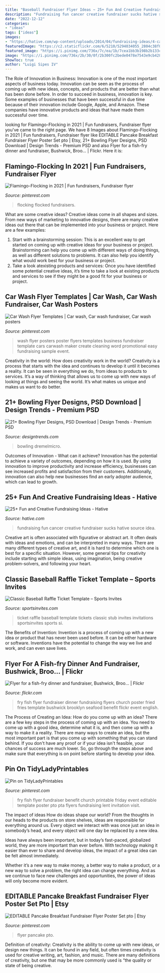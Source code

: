 ```yaml
---
title: "Baseball Fundraiser Flyer Ideas ~ 25+ Fun And Creative Fundraising Ideas"
description: "Fundraising fun cancer creative fundraiser sucks hative source idea"
date: "2022-12-12"
categories:
- "ideas"
tags: ["ideas"]
images:
- "https://hative.com/wp-content/uploads/2014/04/fundraising-ideas/4-cancer-sucks-fundraising.jpg"
featuredImage: "https://c2.staticflickr.com/6/5210/5294034055_2804c38f01_b.jpg"
featured_image: "https://i.pinimg.com/736x/7c/ea/1b/7cea1bb3b198b2b133cc5e6e807e6f72.jpg"
image: "https://i.pinimg.com/736x/2b/30/0f/2b300fc2bede0478e7543e9cb4283e05--flocking-pink-flamingos.jpg"
ShowToc: true
author: "Luigi Sipes IV"
---
```



The Role of Innovation in Business:
Innovation is one of the most important aspects of business today. Innovation can be seen as the process of coming up with new ideas, concepts, and products that are better than what has been done before. In order to succeed in business, innovation is key. Some examples of businesses that have been successful in due time because of their innovation include Google, Apple, and Amazon. These companies have innovative products and ideas that have made them successful over time.

	

		
looking for Flamingo-Flocking in 2021 | Fun fundraisers, Fundraiser flyer you've came to the right page. We have 8 Images about Flamingo-Flocking in 2021 | Fun fundraisers, Fundraiser flyer like EDITABLE Pancake Breakfast Fundraiser Flyer Poster Set pto | Etsy, 21+ Bowling Flyer Designs, PSD Download | Design Trends - Premium PSD and also Flyer for a fish-fry dinner and fundraiser, Bushwick, Broo… | Flickr. Here it is:
		
    
## Flamingo-Flocking In 2021 | Fun Fundraisers, Fundraiser Flyer

<img loading=lazy src="https://i.pinimg.com/736x/2b/30/0f/2b300fc2bede0478e7543e9cb4283e05--flocking-pink-flamingos.jpg" onerror="this.onerror=null;this.src='https://tse4.mm.bing.net/th?id=OIP.4bqHt8AsJ79u_OUSbQhjKwHaKO&amp;pid=15.1';" alt="Flamingo-Flocking in 2021 | Fun fundraisers, Fundraiser flyer">

_Source: pinterest.com_

>flocking flocked fundraisers. 

	

What are some creative ideas?
Creative ideas come in all shapes and sizes. From new ways of marketing to innovative designs, there are many creative ideas out there that can be implemented into your business or project. Here are a few examples: 
1. Start with a brainstorming session: This is an excellent way to get started on coming up with creative ideas for your business or project. Brainstorming can help you come up with different ways of doing things, as well as different solutions to problems. It can also help you identify what would work best for your business or project. 
2. Take a look atexisting products and services: Once you have identified some potential creative ideas, it’s time to take a look at existing products and services to see if they might be a good fit for your business or project.

    
## Car Wash Flyer Templates | Car Wash, Car Wash Fundraiser, Car Wash Posters

<img loading=lazy src="https://i.pinimg.com/originals/4d/af/70/4daf705c19f453e8385f2c93b8b89953.jpg" onerror="this.onerror=null;this.src='https://tse2.mm.bing.net/th?id=OIP.Yht6xh3NwM-LbGw_sOXzbwAAAA&amp;pid=15.1';" alt="Car Wash Flyer Templates | Car wash, Car wash fundraiser, Car wash posters">

_Source: pinterest.com_

>wash flyer posters poster flyers templates business fundraiser template cars carwash maker create cleaning word promotional easy fundraising sample event. 

	

Creativity in the world: How does creativity work in the world?
Creativity is a process that starts with the idea and continues to develop it until it becomes a reality. It can be seen in everything we do, from ideas to products to services. It’s a way of thinking that allows us to come up with new ways of looking at things and seeing the world. It’s what makes us unique and makes us want to do better.

    
## 21+ Bowling Flyer Designs, PSD Download | Design Trends - Premium PSD

<img loading=lazy src="https://images.designtrends.com/wp-content/uploads/2016/05/02110939/Bowling-Tournament-Flyer-Design.jpg" onerror="this.onerror=null;this.src='https://tse2.mm.bing.net/th?id=OIP.vj88aPUVKOQjnnTYsRFubwHaJV&amp;pid=15.1';" alt="21+ Bowling Flyer Designs, PSD Download | Design Trends - Premium PSD">

_Source: designtrends.com_

>bowling dremelmicro. 

	

Outcomes of Innovation - What can it achieve?
Innovation has the potential to achieve a variety of outcomes, depending on how it is used. By using innovation to improve productivity and increase efficiency, businesses can see increased profits and satisfaction from their customers. Additionally, innovation can also help new businesses find an early adopter audience, which can lead to growth.

    
## 25+ Fun And Creative Fundraising Ideas - Hative

<img loading=lazy src="https://hative.com/wp-content/uploads/2014/04/fundraising-ideas/4-cancer-sucks-fundraising.jpg" onerror="this.onerror=null;this.src='https://tse3.mm.bing.net/th?id=OIP.LEh9FQQnTehJr5KpAVlKfwHaJ4&amp;pid=15.1';" alt="25+ Fun and Creative Fundraising Ideas - Hative">

_Source: hative.com_

>fundraising fun cancer creative fundraiser sucks hative source idea. 

	

Creative art is often associated with figurative or abstract art. It often deals with ideas and emotions, and can be interpreted in many ways. There are many different types of creative art, and it is hard to determine which one is best for a specific situation. However, some general tips for creativity include starting with simple ideas, using imagination, being creative problem-solvers, and following your heart.

    
## Classic Baseball Raffle Ticket Template – Sports Invites

<img loading=lazy src="http://sportsinvites.com/wp-content/uploads/2016/04/Raffle-Ticket-Design-5-Product-2.jpg" onerror="this.onerror=null;this.src='https://tse3.mm.bing.net/th?id=OIP.o59D0ilE1yHWgaqrIVdcVAHaEF&amp;pid=15.1';" alt="Classic Baseball Raffle Ticket Template – Sports Invites">

_Source: sportsinvites.com_

>ticket raffle baseball template tickets classic stub invites invitations sportsinvites sports si. 

	

The Benefits of Invention:
Invention is a process of coming up with a new idea or product that has never been used before. It can be either hardware or software. Inventions have the potential to change the way we live and work, and can even save lives.

    
## Flyer For A Fish-fry Dinner And Fundraiser, Bushwick, Broo… | Flickr

<img loading=lazy src="https://c2.staticflickr.com/6/5210/5294034055_2804c38f01_b.jpg" onerror="this.onerror=null;this.src='https://tse3.mm.bing.net/th?id=OIP.l0o-IdyMDI7XeC_JwwrAoQHaLH&amp;pid=15.1';" alt="Flyer for a fish-fry dinner and fundraiser, Bushwick, Broo… | Flickr">

_Source: flickr.com_

>fry fish flyer fundraiser dinner fundraising flyers church poster fried fries template bushwick brooklyn seafood benefit flickr event english. 

	

The Process of Creating an Idea: How do you come up with an idea?
There are a few key steps in the process of coming up with an idea. You need to come up with a good idea, determine what it is, and then come up with a way to make it a reality. There are many ways to create an idea, but the most important part is that you come up with something that you can stand behind. If you don't have any proof or if your idea isn't feasible, your chances of success are much lower. So, go through the steps above and make sure that everything is on point before starting to develop your idea.

    
## Pin On TidyLadyPrintables

<img loading=lazy src="https://i.pinimg.com/736x/da/08/87/da0887632670ccc7ed499762801fe88f.jpg" onerror="this.onerror=null;this.src='https://tse1.mm.bing.net/th?id=OIP.tmjyYe77Gz0Np_LX6zCXuAHaHa&amp;pid=15.1';" alt="Pin on TidyLadyPrintables">

_Source: pinterest.com_

>fry fish flyer fundraiser benefit church printable friday event editable template poster pto pta flyers fundraising lent invitation visit. 

	

The impact of ideas
How do ideas shape our world?
From the thoughts in our heads to the products on store shelves, ideas are responsible for everything around us. Every object we interact with was once just an idea in somebody’s head, and every object will one day be replaced by a new idea.

Ideas have always been important, but in today’s fast-paced, globalized world, they are more important than ever before. With technology making it easier than ever to share and develop ideas, the impact of a great idea can be felt almost immediately.

Whether it’s a new way to make money, a better way to make a product, or a new way to solve a problem, the right idea can change everything. And as we continue to face new challenges and opportunities, the power of ideas will only become more evident.

    
## EDITABLE Pancake Breakfast Fundraiser Flyer Poster Set Pto | Etsy

<img loading=lazy src="https://i.pinimg.com/736x/7c/ea/1b/7cea1bb3b198b2b133cc5e6e807e6f72.jpg" onerror="this.onerror=null;this.src='https://tse1.mm.bing.net/th?id=OIP.kTXSYlT7V9ZnffSPKyZ4mAHaLH&amp;pid=15.1';" alt="EDITABLE Pancake Breakfast Fundraiser Flyer Poster Set pto | Etsy">

_Source: pinterest.com_

>flyer pancake pto. 

	

Definition of creativity:
Creativity is the ability to come up with new ideas, or design new things. It can be found in any field, but often times creativity is used for creative writing, art, fashion, and music. There are many definitions of creativity, but one that may be more commonly used is “the quality or state of being creative.

